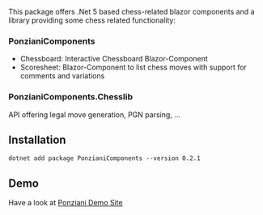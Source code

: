 This package offers .Net 5 based chess-related blazor components and a library providing some chess related functionality:
### PonzianiComponents ### 
-  Chessboard: Interactive Chessboard Blazor-Component
- Scoresheet: Blazor-Component to list chess moves with support for comments and variations
### PonzianiComponents.Chesslib ###
API offering legal move generation, PGN parsing, ...

## Installation ##
`dotnet add package PonzianiComponents --version 0.2.1`

## Demo ##
Have a look at [Ponziani Demo Site](https://ponziani.ddns.net/)
